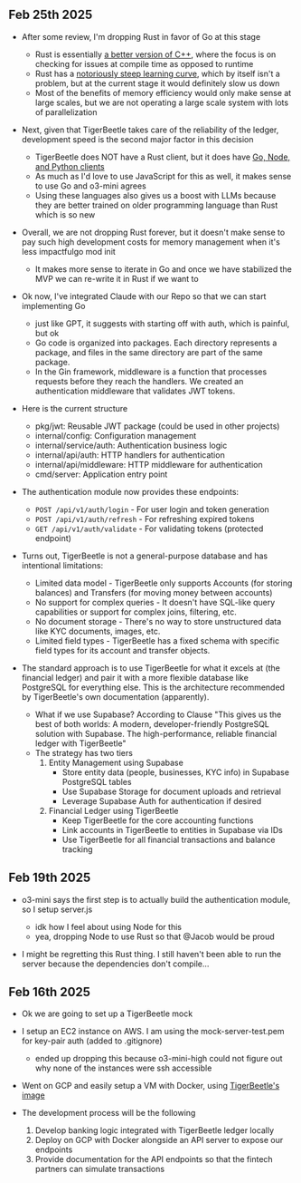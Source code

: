## Feb 25th 2025

- After some review, I'm dropping Rust in favor of Go at this stage
    - Rust is essentially [a better version of C++](https://www.youtube.com/watch?v=5C_HPTJg5ek), where the focus is on checking for issues at compile time as opposed to runtime
    - Rust has a [notoriously steep learning curve](https://www.youtube.com/watch?v=2hXNd6x9sZs), which by itself isn't a problem, but at the current stage it would definitely slow us down 
    - Most of the benefits of memory efficiency would only make sense at large scales, but we are not operating a large scale system with lots of parallelization 

- Next, given that TigerBeetle takes care of the reliability of the ledger, development speed is the second major factor in this decision
    - TigerBeetle does NOT have a Rust client, but it does have [Go, Node, and Python clients](https://github.com/tigerbeetle/tigerbeetle/blob/main/src/clients/README.md)
    - As much as I'd love to use JavaScript for this as well, it makes sense to use Go and o3-mini agrees 
    - Using these languages also gives us a boost with LLMs because they are better trained on older programming language than Rust which is so new 

- Overall, we are not dropping Rust forever, but it doesn't make sense to pay such high development costs for memory management when it's less impactfulgo mod init
    - It makes more sense to iterate in Go and once we have stabilized the MVP we can re-write it in Rust if we want to 

- Ok now, I've integrated Claude with our Repo so that we can start implementing Go
    - just like GPT, it suggests with starting off with auth, which is painful, but ok 
    - Go code is organized into packages. Each directory represents a package, and files in the same directory are part of the same package.
    - In the Gin framework, middleware is a function that processes requests before they reach the handlers. We created an authentication middleware that validates JWT tokens.

- Here is the current structure
    - pkg/jwt: Reusable JWT package (could be used in other projects)
    - internal/config: Configuration management
    - internal/service/auth: Authentication business logic
    - internal/api/auth: HTTP handlers for authentication
    - internal/api/middleware: HTTP middleware for authentication
    - cmd/server: Application entry point

- The authentication module now provides these endpoints:
    - `POST /api/v1/auth/login` - For user login and token generation
    - `POST /api/v1/auth/refresh` - For refreshing expired tokens
    - `GET /api/v1/auth/validate` - For validating tokens (protected endpoint)

- Turns out, TigerBeetle is not a general-purpose database and has intentional limitations:
    - Limited data model - TigerBeetle only supports Accounts (for storing balances) and Transfers (for moving money between accounts)
    - No support for complex queries - It doesn't have SQL-like query capabilities or support for complex joins, filtering, etc.
    - No document storage - There's no way to store unstructured data like KYC documents, images, etc.
    - Limited field types - TigerBeetle has a fixed schema with specific field types for its account and transfer objects.

- The standard approach is to use TigerBeetle for what it excels at (the financial ledger) and pair it with a more flexible database like PostgreSQL for everything else. This is the architecture recommended by TigerBeetle's own documentation (apparently).
    - What if we use Supabase? According to Clause "This gives us the best of both worlds: A modern, developer-friendly PostgreSQL solution with Supabase. The high-performance, reliable financial ledger with TigerBeetle"
    - The strategy has two tiers
        1. Entity Management using Supabase
            - Store entity data (people, businesses, KYC info) in Supabase PostgreSQL tables
            - Use Supabase Storage for document uploads and retrieval
            - Leverage Supabase Auth for authentication if desired
        2. Financial Ledger using TigerBeetle
            - Keep TigerBeetle for the core accounting functions
            - Link accounts in TigerBeetle to entities in Supabase via IDs
            - Use TigerBeetle for all financial transactions and balance tracking


## Feb 19th 2025

- o3-mini says the first step is to actually build the authentication module, so I setup server.js
    - idk how I feel about using Node for this
    - yea, dropping Node to use Rust so that @Jacob would be proud

- I might be regretting this Rust thing. I still haven't been able to run the server because the dependencies don't compile...

## Feb 16th 2025

- Ok we are going to set up a TigerBeetle mock 

- I setup an EC2 instance on AWS. I am using the mock-server-test.pem for key-pair auth (added to .gitignore)
    - ended up dropping this because o3-mini-high could not figure out why none of the instances were ssh accessible

- Went on GCP and easily setup a VM with Docker, using [TigerBeetle's image](https://docs.tigerbeetle.com/operating/docker/)

- The development process will be the following
    1. Develop banking logic integrated with TigerBeetle ledger locally 
    2. Deploy on GCP with Docker alongside an API server to expose our endpoints
    3. Provide documentation for the API endpoints so that the fintech partners can simulate transactions


